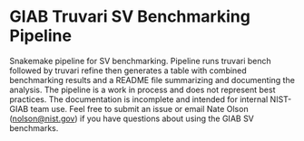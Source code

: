 # GIAB Truvari SV Benchmarking Pipeline

Snakemake pipeline for SV benchmarking.
Pipeline runs truvari bench followed by truvari refine then generates a table with combined benchmarking results and a README file summarizing and documenting the analysis.
The pipeline is a work in process and does not represent best practices.
The documentation is incomplete and intended for internal NIST-GIAB team use.
Feel free to submit an issue or email Nate Olson (nolson@nist.gov) if you have questions about using the GIAB SV benchmarks.

